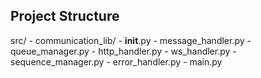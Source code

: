 ## Project Structure
src/
    - communication_lib/
       - __init__.py
       - message_handler.py
       - queue_manager.py
       - http_handler.py
       - ws_handler.py
       - sequence_manager.py
       - error_handler.py
    - main.py
